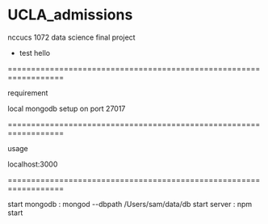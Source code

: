 # UCLA_admissions
nccucs 1072 data science final project
* test hello

==================================================================

requirement

local mongodb setup on port 27017

==================================================================

usage

localhost:3000

==================================================================

start mongodb : mongod --dbpath /Users/sam/data/db
start server : npm start
